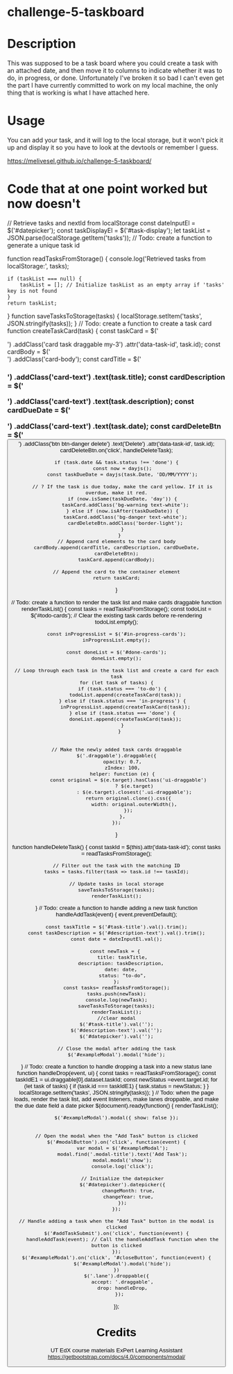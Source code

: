 # challenge-5-taskboard
# Description

This was supposed to be a task board where you could create a task with an attached date, and then move it to columns to indicate whether it was to do, in progress, or done. Unfortunately I've broken it so bad I can't even get the part I have currently committed to work on my local machine, the only thing that is working is what I have attached here. 

# Usage

You can add your task, and it will log to the local storage, but it won't pick it up and display it so you have to look at the devtools or remember I guess. 

https://melivesel.github.io/challenge-5-taskboard/


# Code that at one point worked but now doesn't
// Retrieve tasks and nextId from localStorage
const dateInputEl = $('#datepicker');
const taskDisplayEl = $('#task-display');
let taskList = JSON.parse(localStorage.getItem('tasks'));
// Todo: create a function to generate a unique task id

function readTasksFromStorage() {
    console.log('Retrieved tasks from localStorage:', tasks);

    if (taskList === null) {
        taskList = []; // Initialize taskList as an empty array if 'tasks' key is not found
    }
    return taskList;
}
function saveTasksToStorage(tasks) {
    localStorage.setItem('tasks', JSON.stringify(tasks));
}
// Todo: create a function to create a task card
function createTaskCard(task) {
    const taskCard = $('<div>')
        .addClass('card task draggable my-3')
        .attr('data-task-id', task.id);
    const cardBody = $('<div>')
        .addClass('card-body');
    const cardTitle = $('<h3>')
        .addClass('card-text')
        .text(task.title);
    const cardDescription = $('<p>')
        .addClass('card-text')
        .text(task.description);
    const cardDueDate = $('<p>')
        .addClass('card-text')
        .text(task.date); 
    const cardDeleteBtn = $('<button>')
        .addClass('btn btn-danger delete')
        .text('Delete')
        .attr('data-task-id', task.id); 
    cardDeleteBtn.on('click', handleDeleteTask);

    if (task.date && task.status !== 'done') {
        const now = dayjs();
        const taskDueDate = dayjs(task.Date, 'DD/MM/YYYY');
    
        // ? If the task is due today, make the card yellow. If it is overdue, make it red.
        if (now.isSame(taskDueDate, 'day')) {
          taskCard.addClass('bg-warning text-white');
        } else if (now.isAfter(taskDueDate)) {
          taskCard.addClass('bg-danger text-white');
          cardDeleteBtn.addClass('border-light');
        }
      }
    // Append card elements to the card body
    cardBody.append(cardTitle, cardDescription, cardDueDate, cardDeleteBtn);
    taskCard.append(cardBody);

    // Append the card to the container element
    return taskCard;
}

// Todo: create a function to render the task list and make cards draggable
function renderTaskList() {
    const tasks = readTasksFromStorage();
    const todoList = $('#todo-cards');
    // Clear the existing task cards before re-rendering
    todoList.empty();

    const inProgressList = $('#in-progress-cards');
    inProgressList.empty();
  
    const doneList = $('#done-cards');
    doneList.empty();
  
    // Loop through each task in the task list and create a card for each task
    for (let task of tasks) {
        if (task.status === 'to-do') {
          todoList.append(createTaskCard(task));
        } else if (task.status === 'in-progress') {
          inProgressList.append(createTaskCard(task));
        } else if (task.status === 'done') {
          doneList.append(createTaskCard(task));
        }
      }
    

    // Make the newly added task cards draggable
    $('.draggable').draggable({
        opacity: 0.7,
        zIndex: 100,
        helper: function (e) {
            const original = $(e.target).hasClass('ui-draggable')
                ? $(e.target)
                : $(e.target).closest('.ui-draggable');
            return original.clone().css({
                width: original.outerWidth(),
            });
        },
    });
}

function handleDeleteTask() {
    const taskId = $(this).attr('data-task-id');
    const tasks = readTasksFromStorage();

    // Filter out the task with the matching ID
    tasks = tasks.filter(task => task.id !== taskId);

    // Update tasks in local storage
    saveTasksToStorage(tasks);
    renderTaskList();
}
// Todo: create a function to handle adding a new task
function handleAddTask(event) {
    event.preventDefault();
    
    const taskTitle = $('#task-title').val().trim();
    const taskDescription = $('#description-text').val().trim();
    const date = dateInputEl.val();
    
    const newTask = { 
        title: taskTitle,
        description: taskDescription, 
        date: date, 
        status: "to-do",
    };
    const tasks= readTasksFromStorage();
    tasks.push(newTask);
    console.log(newTask);
    saveTasksToStorage(tasks);
    renderTaskList();
    //clear modal
    $('#task-title').val('');
    $('#description-text').val('');
    $('#datepicker').val('');

    // Close the modal after adding the task
    $('#exampleModal').modal('hide');
}
// Todo: create a function to handle dropping a task into a new status lane
function handleDrop(event, ui) {
    const tasks = readTasksFromStorage();
    const taskIdE1 = ui.draggable[0].dataset.taskId;
    const newStatus =event.target.id;
    for (let task of tasks) {
        if (task.id === taskIdE1) {
          task.status = newStatus;
        }
      }
      localStorage.setItem('tasks', JSON.stringify(tasks));
}
// Todo: when the page loads, render the task list, add event listeners, make lanes droppable, and make the due date field a date picker
$(document).ready(function() {
    renderTaskList();

    $('#exampleModal').modal({ show: false });
   

    // Open the modal when the "Add Task" button is clicked
    $('#modalButton').on('click', function(event) {
        var modal = $('#exampleModal');
        modal.find('.modal-title').text('Add Task');
        modal.modal('show');
        console.log('click');

        // Initialize the datepicker
        $('#datepicker').datepicker({
            changeMonth: true,
            changeYear: true,
        });
    });

    // Handle adding a task when the "Add Task" button in the modal is clicked
    $('#addTaskSubmit').on('click', function(event) {
        handleAddTask(event); // Call the handleAddTask function when the button is clicked
    });
    $('#exampleModal').on('click', '#closeButton', function(event) {
        $('#exampleModal').modal('hide');
    })
    $('.lane').droppable({
        accept: '.draggable',
        drop: handleDrop,
      });
});

# Credits
UT EdX course materials
ExPert Learning Assistant
https://getbootstrap.com/docs/4.0/components/modal/
